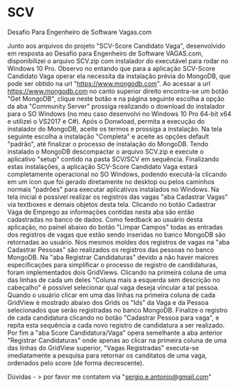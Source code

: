 # SCV
Desafio Para Engenheiro de Software Vagas.com

Junto aos arquivos do projeto "SCV-Score Candidato Vaga", desenvolvido em resposta ao Desafio para Engenheiro de Software VAGAS.com, disponibilizei o arquivo SCV.zip com instalador do executável para rodar no Windows 10 Pro.
Observo no entando que para a aplicação SCV-Score Candidato Vaga operar ela necessita da instalação prévia do MongoDB, que pode ser obtido na url "https://www.mongodb.com".
Ao acessar a url https://www.mongodb.com  no canto superior direito encontra-se um botão "Get MongoDB", clique neste botão e na página seguinte escolha a opção da aba "Community Server" prossiga realizando o download do instalador para o SO Windows (no meu caso desenvolvi no Windows 10 Pro 64-bit x64 e utilizei o VS2017 e C#).
Após o Donwload, permita a execução do instalador do MongoDB, aceite os termos e prossiga a instalação.
Na tela seguinte escolha a instalação "Completa" e aceite as opções default "padrão", até finalizar o processo de instalação do MongoDB.
Tendo instalado o MongoDB descompactar o arquivo SCV.zip e execute o aplicativo "setup" contido na pasta SCV/SCV em sequência.
Finalizando estas instalações, a aplicação SCV-Score Candidato Vaga estará completamente operacional no SO Windows, podendo executá-la clicando em um ícon que foi gerado diretamente no desktop ou pelos caminhos normais "padrões" para executar aplicativos instalados no Windows.
Na tela inicial é possivel realizar os registros das vagas "aba Cadastrar Vagas" via textboxes e demais objetos desta tela. Clicando no botão Cadastrar Vaga de Emprego as informações contidas nesta aba são então cadastradas no banco de dados.
Como feedback ao usuário desta aplicação, no painel abaixo do botão "Limpar Campos" todas as entradas dos registros de vagas que estão sendo inseridas no banco MongoDB são retornadas ao usuário.
Nos mesmos moldes dos registros de vagas na "aba Cadastrar Pessoas" são realizados os registros das pessoas no banco MongoDB.
Na "aba Registrar Candidaturas" devido a não haver maiores especificações para simplificar o processo de registro de candidaturas, foram implementados dois GridViews.
Clicando na primeira coluna de uma das linhas de cada um deles "Coluna mais a esquerda sem descrição no cabeçalho" é possível selecionar qual vaga deseja vincular a tal pessoa.
Quando o usuário clicar em uma das linhas na primeira coluna de cada GridView é mostrado abaixo dos Grids os "Ids" da Vaga e da Pessoa selecionados que serão registradas no banco MongoDB.
Finalize o registro de cada candidatura clicando no botão "Cadastrar Pessoa para vaga", e repita esta sequência a cada novo registro de candidatura a ser realizado.
Por fim a "aba Score Candidatura/Vaga" opera semelhante a aba anterior "Registrar Candidaturas" onde apenas ao clicar na primeira  coluna de uma das linhas do GridView superior, "Vagas Registradas" executa-se imediatamente a pesquisa para retornar os canditatos de uma vaga, ordenados pelo score (de forma decrescente).

Dúvidas - > por favor me contatem via "sergio.e.antonio@gmail.com"



